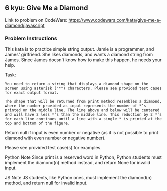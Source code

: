 ## 6 kyu: Give Me a Diamond

Link to problem on CodeWars: https://www.codewars.com/kata/give-me-a-diamond/javascript

### Problem Instructions

This kata is to practice simple string output. Jamie is a programmer, and James' girlfriend. She likes diamonds, and wants a diamond string from James. Since James doesn't know how to make this happen, he needs your help.

Task:

```
You need to return a string that displays a diamond shape on the screen using asterisk ("*") characters. Please see provided test cases for exact output format.

The shape that will be returned from print method resembles a diamond, where the number provided as input represents the number of *’s printed on the middle line. The line above and below will be centered and will have 2 less *’s than the middle line. This reduction by 2 *’s for each line continues until a line with a single * is printed at the top and bottom of the figure.
```

Return null if input is even number or negative (as it is not possible to print diamond with even number or negative number).

Please see provided test case(s) for examples.

Python Note
Since print is a reserved word in Python, Python students must implement the diamond(n) method instead, and return None for invalid input.

JS Note
JS students, like Python ones, must implement the diamond(n) method, and return null for invalid input.

